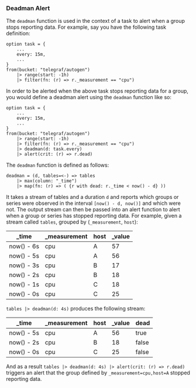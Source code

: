 ### Deadman Alert

The `deadman` function is used in the context of a task to alert when a group stops reporting data.
For example, say you have the following task definition:

```
option task = {
    ...
    every: 15m,
    ...
}
from(bucket: "telegraf/autogen")
    |> range(start: -1h)
    |> filter(fn: (r) => r._measurement == "cpu")
```

In order to be alerted when the above task stops reporting data for a group, you would define a deadman alert using the `deadman` function like so:
```
option task = {
    ...
    every: 15m,
    ...
}
from(bucket: "telegraf/autogen")
    |> range(start: -1h)
    |> filter(fn: (r) => r._measurement == "cpu")
    |> deadman(d: task.every)
    |> alert(crit: (r) => r.dead)
```

The `deadman` function is defined as follows:
```
deadman = (d, tables=<-) => tables
    |> max(column: "_time")
    |> map(fn: (r) => ( {r with dead: r._time < now() - d} ))
```

It takes a stream of tables and a duration `d` and reports which groups or series were observed in the interval `[now() - d, now()]` and which were not.
The output stream can then be passed into an alert function to alert when a group or series has stopped reporting data.
For example, given a stream called `tables`, grouped by (`_measurement`, `host`):

| _time      | _measurement | host | _value |
| ---------- | ------------ | ---- | ------ |
| now() - 6s | cpu          | A    | 57     |
| now() - 5s | cpu          | A    | 56     |
| now() - 3s | cpu          | B    | 17     |
| now() - 2s | cpu          | B    | 18     |
| now() - 1s | cpu          | C    | 18     |
| now() - 0s | cpu          | C    | 25     |

`tables |> deadman(d: 4s)` produces the following stream:

| _time      | _measurement | host | _value | dead  |
| ---------- | ------------ | ---- | ------ | ----- |
| now() - 5s | cpu          | A    | 56     | true  |
| now() - 2s | cpu          | B    | 18     | false |
| now() - 0s | cpu          | C    | 25     | false |

And as a result `tables |> deadman(d: 4s) |> alert(crit: (r) => r.dead)` triggers an alert that the group defined by `_measurement=cpu,host=A` stopped reporting data.

